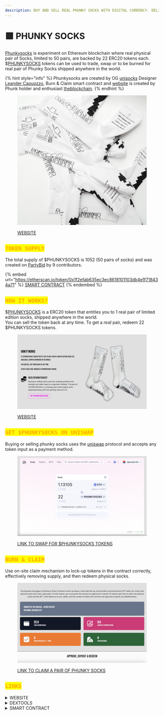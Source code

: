 ```yaml
---
description: BUY AND SELL REAL PHUNKY SOCKS WITH DIGITAL CURRENCY. DELIVERED ON DEMAND.
---
```


# 🟦 PHUNKY SOCKS

[Phunkysocks](https://phunkysocks.website/app/home) is experiment on Ethereum blockchain where real physical pair of Socks, limited to 50 pairs, are backed by 22 ERC20 tokens each. $[PHUNKYSOCKS](https://etherscan.io/token/0x1f2efab635ec3ec8618101103db4e1f718434a71) tokens can be used to trade, swap or to be burned for real pair of Phunky Socks shipped anywhere in the world.

{% hint style="info" %}
Phunkysocks are created by OG [unisocks](https://socks.uniswap.org/) Designer [Leander Capuozzo](https://twitter.com/leandercapuozzo), Burn & Claim smart contract and [website](https://phunkysocks.website/app/home) is created by Phunk holder and enthusiast [theblockchain](https://twitter.com/tbc\_eth).
{% endhint %}

<figure><img src="../.gitbook/assets/promo-3-min.4665ee78.jpg" alt=""><figcaption><p><a href="https://phunkysocks.website/app/home">WEBSITE</a></p></figcaption></figure>

## <mark style="color:orange;">`TOKEN SUPPLY`</mark>

The total supply of $PHUNKYSOCKS is 1052 (50 pairs of socks) and was created on [PartyBid](https://v1.partybid.app/party/0xf9b353ea259ce461462db39317403a98b69c7df3) by 9 contributors.

{% embed url="https://etherscan.io/token/0x1f2efab635ec3ec8618101103db4e1f718434a71" %}
[SMART CONTRACT](https://etherscan.io/token/0x1f2efab635ec3ec8618101103db4e1f718434a71)
{% endembed %}

## <mark style="color:orange;">`HOW IT WORKS?`</mark>

$[PHUNKYSOCKS](https://etherscan.io/token/0x1f2efab635ec3ec8618101103db4e1f718434a71) is a ERC20 token that entitles you to 1 real pair of limited edition socks, shipped anywhere in the world.\
You can sell the token back at any time. To get a _real_ pair, redeem 22 $PHUNKYSOCKS tokens.

<figure><img src="../.gitbook/assets/Bildschirmfoto 2023-01-03 um 15.23.36.png" alt=""><figcaption><p><a href="https://phunkysocks.website/app/home">WEBSITE</a></p></figcaption></figure>

## <mark style="color:orange;">`GET $PHUNKYSOCKS ON UNISWAP`</mark>

Buying or selling phunky socks uses the [uniswap](https://phunkysocks.website/app/getphunky) protocol and accepts any token input as a payment method.

<figure><img src="../.gitbook/assets/Bildschirmfoto 2023-01-03 um 15.36.24.png" alt=""><figcaption><p><a href="https://phunkysocks.website/app/getphunky">LINK TO SWAP FOR $PHUNKYSOCKS TOKENS</a></p></figcaption></figure>

## <mark style="color:orange;">`BURN & CLAIM`</mark>

Use on-site claim mechanism to lock-up tokens in the contract correctly, effectively removing supply, and then redeem physical socks.

<figure><img src="../.gitbook/assets/Bildschirmfoto 2023-01-03 um 15.40.18.png" alt=""><figcaption><p><a href="https://phunkysocks.website/app/claim">LINK TO CLAIM A PAIR OF PHUNKY SOCKS</a></p></figcaption></figure>

## <mark style="color:orange;">`LINKS`</mark>

<details>

<summary>WEBSITE</summary>

[https://phunkysocks.website/app/home](https://phunkysocks.website/app/home)

</details>

<details>

<summary>DEXTOOLS</summary>

[https://www.dextools.io/app/en/ether/pair-explorer/0x85c6806d339f1a07d0f7614918e3602ea80023a2](https://www.dextools.io/app/en/ether/pair-explorer/0x85c6806d339f1a07d0f7614918e3602ea80023a2)

</details>

<details>

<summary>SMART CONTRACT</summary>

[https://etherscan.io/token/0x1f2efab635ec3ec8618101103db4e1f718434a71](https://etherscan.io/token/0x1f2efab635ec3ec8618101103db4e1f718434a71)

</details>
